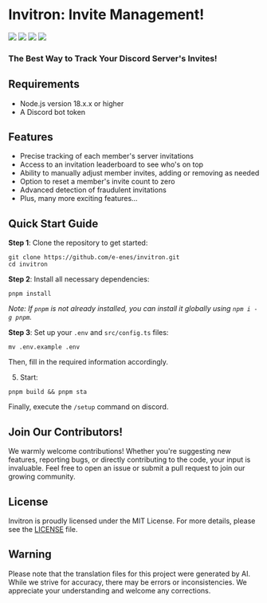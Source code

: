 # Invitron: Invite Management!

![](https://img.shields.io/github/stars/e-enes/invitron?label=Stars)
[![](https://img.shields.io/badge/License-MIT-green.svg)](https://opensource.org/licenses/MIT)
![](https://img.shields.io/github/last-commit/e-enes/invitron?label=Last%20Update)
![](https://img.shields.io/github/issues/e-enes/invitron?label=Issues)

### The Best Way to Track Your Discord Server's Invites!

## Requirements

- Node.js version 18.x.x or higher
- A Discord bot token

## Features

- Precise tracking of each member's server invitations
- Access to an invitation leaderboard to see who's on top
- Ability to manually adjust member invites, adding or removing as needed
- Option to reset a member's invite count to zero
- Advanced detection of fraudulent invitations
- Plus, many more exciting features...

## Quick Start Guide

**Step 1**: Clone the repository to get started:

```
git clone https://github.com/e-enes/invitron.git
cd invitron
```

**Step 2**: Install all necessary dependencies:

```
pnpm install
```

_Note: If `pnpm` is not already installed, you can install it globally using `npm i -g pnpm`._

**Step 3**: Set up your `.env` and `src/config.ts` files:

```
mv .env.example .env
```

Then, fill in the required information accordingly.

5. Start:

```
pnpm build && pnpm sta
```

Finally, execute the `/setup` command on discord.

## Join Our Contributors!

We warmly welcome contributions! Whether you're suggesting new features, reporting bugs, or directly contributing to the code, your input is invaluable. Feel free to open an issue or submit a pull request to join our growing community.

## License

Invitron is proudly licensed under the MIT License. For more details, please see the [LICENSE](https://github.com/e-enes/Invitron/blob/main/LICENSE) file.

## Warning

Please note that the translation files for this project were generated by AI. While we strive for accuracy, there may be errors or inconsistencies. We appreciate your understanding and welcome any corrections.
